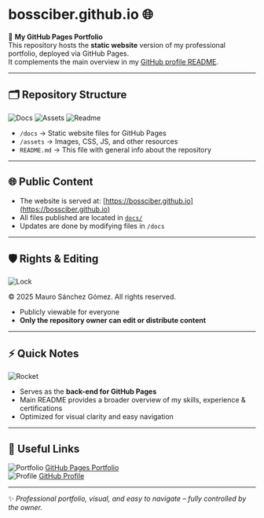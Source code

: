 # bossciber.github.io 🌐

🚀 **My GitHub Pages Portfolio**  
This repository hosts the **static website** version of my professional portfolio, deployed via GitHub Pages.  
It complements the main overview in my [GitHub profile README](https://github.com/bossciber).

---

## 🗂️ Repository Structure

![Docs](https://img.shields.io/badge/docs-📄-blue)
![Assets](https://img.shields.io/badge/assets-🎨-orange)
![Readme](https://img.shields.io/badge/readme-ℹ️-green)

- `/docs` → Static website files for GitHub Pages  
- `/assets` → Images, CSS, JS, and other resources  
- `README.md` → This file with general info about the repository  

---

## 🌐 Public Content

- The website is served at: [https://bossciber.github.io](https://bossciber.github.io)  
- All files published are located in [`docs/`](docs)  
- Updates are done by modifying files in `/docs`

---

## 🛡️ Rights & Editing

![Lock](https://img.shields.io/badge/rights-🔒-red)

© 2025 Mauro Sánchez Gómez. All rights reserved.  
- Publicly viewable for everyone  
- **Only the repository owner can edit or distribute content**

---

## ⚡ Quick Notes

![Rocket](https://img.shields.io/badge/updates-⚡-yellow)

- Serves as the **back-end for GitHub Pages**  
- Main README provides a broader overview of my skills, experience & certifications  
- Optimized for visual clarity and easy navigation  

---

## 🔗 Useful Links

![Portfolio](https://img.shields.io/badge/portfolio-🌟-pink) [GitHub Pages Portfolio](https://bossciber.github.io)  
![Profile](https://img.shields.io/badge/profile-👤-blue) [GitHub Profile](https://github.com/bossciber)  

---

✨ _Professional portfolio, visual, and easy to navigate – fully controlled by the owner._
